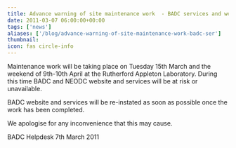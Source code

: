 ```yaml
---
title: Advance warning of site maintenance work  - BADC services and website at risk
date: 2011-03-07 06:00:00+00:00
tags: ['news']
aliases: ['/blog/advance-warning-of-site-maintenance-work-badc-ser']
thumbnail: 
icon: fas circle-info
---
```


Maintenance work will be taking place on Tuesday 15th March and the weekend of 9th-10th April at the Rutherford Appleton Laboratory. During this time BADC and NEODC website and services will be at risk or unavailable.



BADC website and services will be re-instated as soon as possible once the work has been completed. 



We apologise for any inconvenience that this may cause.


 
BADC Helpdesk
 7th March 2011
 
